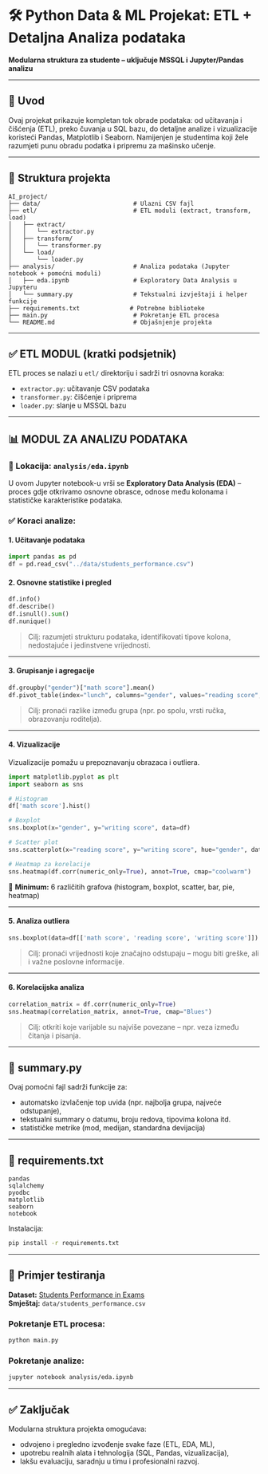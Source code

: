 # 🛠️ Python Data & ML Projekat: ETL + Detaljna Analiza podataka

**Modularna struktura za studente – uključuje MSSQL i Jupyter/Pandas analizu**

---

## 📌 Uvod

Ovaj projekat prikazuje kompletan tok obrade podataka: od učitavanja i čišćenja (ETL), preko čuvanja u SQL bazu, do detaljne analize i vizualizacije koristeći Pandas, Matplotlib i Seaborn. Namijenjen je studentima koji žele razumjeti punu obradu podatka i pripremu za mašinsko učenje.

---

## 📁 Struktura projekta

```
AI_project/
├── data/                          # Ulazni CSV fajl
├── etl/                           # ETL moduli (extract, transform, load)
│   ├── extract/
│   │   └── extractor.py
│   ├── transform/
│   │   └── transformer.py
│   └── load/
│       └── loader.py
├── analysis/                      # Analiza podataka (Jupyter notebook + pomoćni moduli)
│   ├── eda.ipynb                  # Exploratory Data Analysis u Jupyteru
│   └── summary.py                 # Tekstualni izvještaji i helper funkcije
├── requirements.txt              # Potrebne biblioteke
├── main.py                        # Pokretanje ETL procesa
└── README.md                      # Objašnjenje projekta
```

---

## ✅ ETL MODUL (kratki podsjetnik)

ETL proces se nalazi u `etl/` direktoriju i sadrži tri osnovna koraka:

- `extractor.py`: učitavanje CSV podataka
- `transformer.py`: čišćenje i priprema
- `loader.py`: slanje u MSSQL bazu

---

## 📊 MODUL ZA ANALIZU PODATAKA

### 📁 Lokacija: `analysis/eda.ipynb`

U ovom Jupyter notebook-u vrši se **Exploratory Data Analysis (EDA)** – proces gdje otkrivamo osnovne obrasce, odnose među kolonama i statističke karakteristike podataka.

### ✅ Koraci analize:

#### 1. Učitavanje podataka
```python
import pandas as pd
df = pd.read_csv("../data/students_performance.csv")
```

#### 2. Osnovne statistike i pregled
```python
df.info()
df.describe()
df.isnull().sum()
df.nunique()
```

> Cilj: razumjeti strukturu podataka, identifikovati tipove kolona, nedostajuće i jedinstvene vrijednosti.

---

#### 3. Grupisanje i agregacije
```python
df.groupby("gender")["math score"].mean()
df.pivot_table(index="lunch", columns="gender", values="reading score", aggfunc="median")
```

> Cilj: pronaći razlike između grupa (npr. po spolu, vrsti ručka, obrazovanju roditelja).

---

#### 4. Vizualizacije
Vizualizacije pomažu u prepoznavanju obrazaca i outliera.

```python
import matplotlib.pyplot as plt
import seaborn as sns

# Histogram
df['math score'].hist()

# Boxplot
sns.boxplot(x="gender", y="writing score", data=df)

# Scatter plot
sns.scatterplot(x="reading score", y="writing score", hue="gender", data=df)

# Heatmap za korelacije
sns.heatmap(df.corr(numeric_only=True), annot=True, cmap="coolwarm")
```

📌 **Minimum:** 6 različitih grafova (histogram, boxplot, scatter, bar, pie, heatmap)

---

#### 5. Analiza outliera
```python
sns.boxplot(data=df[['math score', 'reading score', 'writing score']])
```

> Cilj: pronaći vrijednosti koje značajno odstupaju – mogu biti greške, ali i važne poslovne informacije.

---

#### 6. Korelacijska analiza
```python
correlation_matrix = df.corr(numeric_only=True)
sns.heatmap(correlation_matrix, annot=True, cmap="Blues")
```

> Cilj: otkriti koje varijable su najviše povezane – npr. veza između čitanja i pisanja.

---

## 🧠 summary.py

Ovaj pomoćni fajl sadrži funkcije za:
- automatsko izvlačenje top uvida (npr. najbolja grupa, najveće odstupanje),
- tekstualni summary o datumu, broju redova, tipovima kolona itd.
- statističke metrike (mod, medijan, standardna devijacija)

---

## 🧾 requirements.txt

```
pandas
sqlalchemy
pyodbc
matplotlib
seaborn
notebook
```

Instalacija:
```bash
pip install -r requirements.txt
```

---

## 🧪 Primjer testiranja

**Dataset:** [Students Performance in Exams](https://www.kaggle.com/datasets/spscientist/students-performance-in-exams)  
**Smještaj:** `data/students_performance.csv`

### Pokretanje ETL procesa:
```bash
python main.py
```

### Pokretanje analize:
```bash
jupyter notebook analysis/eda.ipynb
```

---

## ✅ Zaključak

Modularna struktura projekta omogućava:
- odvojeno i pregledno izvođenje svake faze (ETL, EDA, ML),
- upotrebu realnih alata i tehnologija (SQL, Pandas, vizualizacija),
- lakšu evaluaciju, saradnju u timu i profesionalni razvoj.

